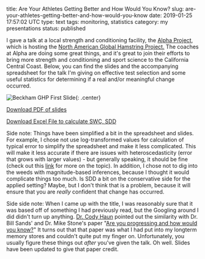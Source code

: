 title: Are Your Athletes Getting Better and How Would You Know?
slug: are-your-athletes-getting-better-and-how-would-you-know
date: 2019-01-25 17:57:02 UTC
type: text
tags: monitoring, statistics
category: my presentations
status: published

I gave a talk at a local strength and conditioning facility, the [Alpha Project][1], which is hosting the [North American Global Hamstring Project.][2] The coaches at Alpha are doing some great things, and it's great to join their efforts to bring more strength and conditioning and sport science to the California Central Coast. Below, you can find the slides and the accompanying spreadsheet for the talk I'm giving on effective test selection and some useful statistics for determining if a real and/or meaningful change occurred.

![Beckham GHP First Slide](/2019/GHP-First-Slide.png
 "Beckham GHP First Slide"){: .center}

[Download PDF of
slides](/2019/Beckham-Are-your-athletes-getting-better-and-how-would-you-know.pdf)

[Download Excel
File to calculate SWC, SDD](/2019/TE_SDD_SWC_Calculator.xlsx)

Side note: Things have been simplified a bit in the spreadsheet and slides. For example, I chose not use log-transformed values for calculation of typical error to simplify the spreadsheet and make it less complicated. This will make it less accurate if there are issues with heteroscedasticity (error that grows with larger values) - but generally speaking, it should be fine (check out this [link][3] for more on the topic). In addition, I chose not to dig into the weeds with magnitude-based inferences, because I thought it would complicate things too much. Is SDD a bit on the conservative side for the applied setting? Maybe, but I don't think that is a problem, because it will ensure that you are _really_ confident that change has occurred.

Side side note: When I came up with the title, I was reasonably sure that it was based off of something I had previously read, but the Googling around I did didn't turn up anything. [Dr. Cody Haun][4] pointed out the similarity with Dr. Bill Sands' and Dr. Mike Stone's paper "[Are you progressing and how would you know?][5]" It turns out that that paper was what I had put into my longterm memory stores and couldn't quite put my finger on. Unfortunately, you usually figure these things out _after_ you've given the talk. Oh well. Slides have been updated to give that paper credit.

 [1]: http://alphasportscience.com/
 [2]: https://globalhamstring.us/
 [3]: https://www.sportsci.org/resource/stats/relycalc.html
 [4]: https://twitter.com/drcodyhaun
 [5]: https://www.researchgate.net/publication/263541827_Are_you_progressing_and_how_would_you_know
